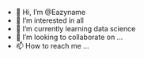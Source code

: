 - 👋 Hi, I’m @Eazyname
- 👀 I’m interested in all
- 🌱 I’m currently learning data science
- 💞️ I’m looking to collaborate on ...
- 📫 How to reach me ...

<!---
Eazyname/Eazyname is a ✨ special ✨ repository because its `README.md` (this file) appears on your GitHub profile.
You can click the Preview link to take a look at your changes.
--->
